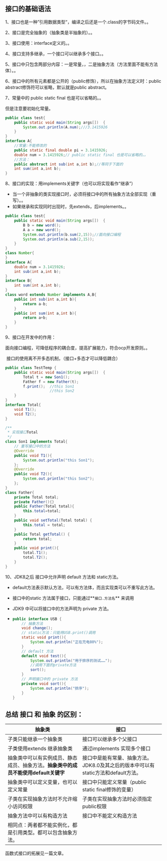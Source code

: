 ## 接口的基础语法

1、接口也是一种”引用数据类型“，编译之后还是一个.class的字节码文件。。

2、接口是完全抽象的（抽象类是半抽象的）。。

3、接口使用：interface定义的。。

4、接口支持多继承，一个接口可以继承多个接口。。

5、接口中只包含两部分内容：一是常量，，二是抽象方法（方法里面不能有方法体）。。

6、接口中的所有元素都是公开的（public修饰），所以在抽象方法定义时：public   abstract修饰符可以省略，默认就是public abstract。

7、常量中的 public static final 也是可以省略的。。

但是注意要初始化常量。

```java
public class test{
    public static void main(String args[])  {
        System.out.println(A.num);///3.1415926
    }
}
interface A{
    //常量:不能修改的
    public static final double pi = 3.1415926;
    double num = 3.1415926;// public static final 也是可以省略的。。
    //方法：
    public abstract int sub(int a,int b);//等同于下面的
    int sum(int a,int b);
}
```

8、接口的实现：用implements关键字（也可以将实现看作“继承”）

- 当一个非抽象的类实现接口时，必须将接口中的所有抽象方法全部实现（重写）。。
- 如果继承和实现同时出现时，先extends，后implements。。

```java
public class test{
    public static void main(String args[])  {
        B b = new word();
        A a = new word();
        System.out.println(b.sum(2,15));//面向接口编程
        System.out.println(a.sub(2,15));
    }
}
class Number{
}
interface A{
    double num = 3.1415926;
    int sub(int a,int b);
}
interface B{
    int sum(int a,int b);
}
class word extends Number implements A,B{
    public int sub(int a,int b){
        return a-b;
    }
    public int sum(int a,int b){
        return a+b;
    }
}
```

9、接口在开发中的作用：

​		面向接口编程，可降低程序的耦合度，提高扩展能力，符合ocp开发原则。。

​		接口的使用离不开多态机制，（接口+多态才可以降低耦合）

```java
public class TestTemp {
    public static void main(String args[])  {
        Total t = new Son1();
        Father f = new Father(t);
        f.print();  //this Son1
                    //this Son2
    }
}
interface Total{
    void T1();
    void T2();
}

/**
 * 实现接口Total
 */
class Son1 implements Total{
    // 重写接口中的方法
    @Override
    public void T1(){
        System.out.println("this Son1");
    };
    @Override
    public void T2(){
        System.out.println("this Son2");
    };
}
class Father{
    private Total total;
    private Father(){}
    public Father(Total total){
        this.total=total;
    }
    public void setTotal(Total total) {
        this.total = total;
    }
    public Total getTotal() {
        return total;
    }
    public void print(){
        total.T1();
        total.T2();
    }
}
```

10、JDK8之后 接口中允许声明 default 方法和 static方法。

- default方法表示默认方法，可以有方法体，而且实现类可以不重写此方法。
- 接口中的static 方法属于接口，只能通过**`接口.方法名`** 来调用

- JDK9 中可以将接口中的方法声明为 private 方法。

- ```java
  public interface USB {
      // 抽象方法
      void change();
      // static方法：只能用USB.print()调用
      static void print(){
          System.out.println("正在充电80%");
      }
      // default 方法
      default void test(){
          System.out.println("用于排序的测试……");
          //调用下面的private方法
          sort();
      }
      // 声明接口中的 private 方法
      private void sort(){
          System.out.println("排序");
      }
  }
  ```

## 总结 **接口 和 抽象 的区别：**

| 抽象类                                                       | 接口                                                         |
| ------------------------------------------------------------ | ------------------------------------------------------------ |
| 子类只能继承一个抽象类                                       | 接口可以继承多个父接口                                       |
| 子类使用extends 继承抽象类                                   | 通过implements 实现多个接口                                  |
| 抽象类中可以有实例成员、静态成员、抽象方法。**抽象类中的成员不能使用default关键字** | 接口中是能有常量、抽象方法。JDK8.0及其之后的版本中可以有static方法和default方法。 |
| 抽象类中可以定义变量，也可以定义常量                         | 接口中只能定义常量（public static final修饰的变量）          |
| 子类在实现抽象方法时不允许缩小访问权限                       | 子类在实现抽象方法时必须指定public权限                       |
| 抽象方法中可以有构造方法                                     | 接口中不能定义构造方法                                       |
| 相同点：两者都不能实例化，都是引用类型。都可以包含抽象方法。 |                                                              |

函数式接口的拓展见一篇文章。
